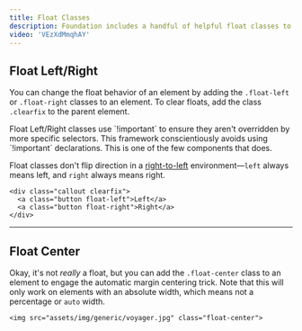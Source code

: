 ```yaml
---
title: Float Classes
description: Foundation includes a handful of helpful float classes to add common positioning behaviors to elements.
video: 'VEzXdMmqhAY'
---
```


## Float Left/Right

You can change the float behavior of an element by adding the `.float-left` or `.float-right` classes to an element. To clear floats, add the class `.clearfix` to the parent element.

<div class="callout primary">
  <p>Float Left/Right classes use `!important` to ensure they aren't overridden by more specific selectors. This framework conscientiously avoids using `!important` declarations. This is one of the few components that does.</p>
</div>

<div class="callout warning">
  <p>Float classes don't flip direction in a <a href="rtl.html">right-to-left</a> environment&mdash;<code>left</code> always means left, and <code>right</code> always means right.</p>
</div>

```html_example
<div class="callout clearfix">
  <a class="button float-left">Left</a>
  <a class="button float-right">Right</a>
</div>
```

---

## Float Center

Okay, it's not *really* a float, but you can add the `.float-center` class to an element to engage the automatic margin centering trick. Note that this will only work on elements with an absolute width, which means not a percentage or `auto` width.

```html_example
<img src="assets/img/generic/voyager.jpg" class="float-center">
```
